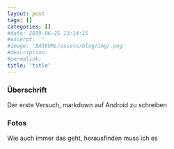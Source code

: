 ```yaml
---
layout: post
tags: []
categories: []
#date: 2019-06-25 13:14:15
#excerpt: ''
#image: 'BASEURL/assets/blog/img/.png'
#description:
#permalink:
title: 'title'
---
```


### Überschrift 
Der erste Versuch, markdown auf Android zu schreiben

### Fotos
Wie auch immer das geht, herausfinden muss ich es
